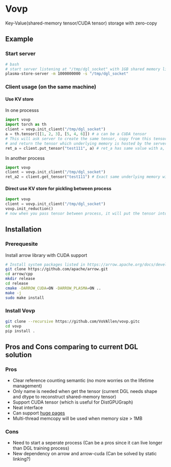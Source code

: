 # Vovp
Key-Value(shared-memory tensor/CUDA tensor) storage with zero-copy

## Example
### Start server
```bash
# bash
# start server listening at "/tmp/dgl_socket" with 1GB shared memory limit 
plasma-store-server -m 1000000000 -s "/tmp/dgl_socket"
```
### Client usage (on the same machine)
#### Use KV store
In one processs
```python
import vovp
import torch as th
client = vovp.init_client("/tmp/dgl_socket")
a = th.tensor([[1, 2, 3], [5, 4, 6]]) # a can be a CUDA tensor
# This will ask server to create the same tensor, copy from this tensor
# and return the tensor which underlying memory is hosted by the server process
ret_a = client.put_tensor("test111", a) # ret_a has same value with a, but holding memory allocated by server process 
```
In another process
```python
import vovp
client = vovp.init_client("/tmp/dgl_socket")
ret_a2 = client.get_tensor("test111") # Exact same underlying memory with ret_a
```

#### Direct use KV store for pickling between process
```python
import vovp
client = vovp.init_client("/tmp/dgl_socket")
vovp.init_reduction()
# now when you pass tensor between process, it will put the tensor into kv store and get tensor in another process
```

## Installation
### Prerequesite
Install arrow library with CUDA support
```bash
# Install system packages listed in https://arrow.apache.org/docs/developers/cpp/building.html if needed
git clone https://github.com/apache/arrow.git
cd arrow/cpp
mkdir release
cd release
cmake -DARROW_CUDA=ON -DARROW_PLASMA=ON ..
make -j
sudo make install
```
### Install Vovp
```bash
git clone --recursive https://github.com/VoVAllen/vovp.gitc
cd vovp
pip install .
```

## Pros and Cons comparing to current DGL solution
### Pros
- Clear reference counting semantic (no more worries on the lifetime management)
- Only name is needed when get the tensor (current DGL needs shape and dtype to reconstruct shared-memory tensor)
- Support CUDA tensor (which is useful for DistGPUGraph)
- Neat interface
- Can support [huge pages](https://arrow.apache.org/docs/python/plasma.html?highlight=hugepages#using-plasma-with-huge-pages)
- Multi-thread memcopy will be used when memory size > 1MB

### Cons
- Need to start a seperate process (Can be a pros since it can live longer than DGL training process)
- New dependency on arrow and arrow-cuda (Can be solved by static linking?)